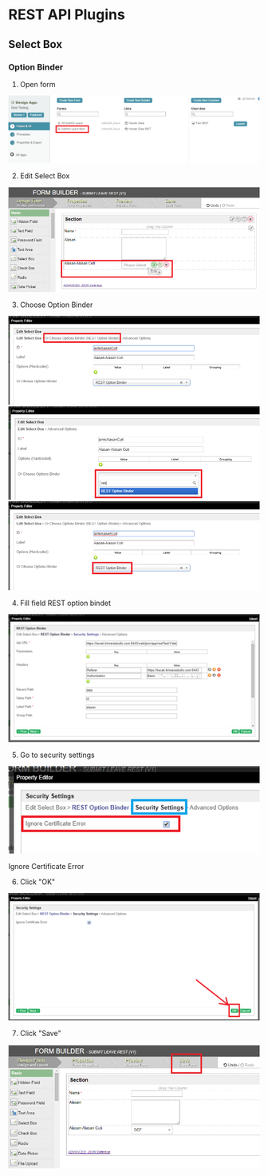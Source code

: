 # REST API Plugins

## Select Box

### Option Binder

1. Open form

<img src="https://raw.githubusercontent.com/kinnara-digital-studio/kecak-workflow/master/docs/assets/optionBinderOpenForm.png" alt="optionBinderOpenForm" />


2. Edit Select Box

<img src="https://raw.githubusercontent.com/kinnara-digital-studio/kecak-workflow/master/docs/assets/optionBinderEditSelectBox.png" alt="optionBinderEditSelectBox" />


3. Choose Option Binder

<img src="https://raw.githubusercontent.com/kinnara-digital-studio/kecak-workflow/master/docs/assets/optionBinderChooseOptionBinder.png" alt="optionBinderChooseOptionBinder" />

<img src="https://raw.githubusercontent.com/kinnara-digital-studio/kecak-workflow/master/docs/assets/optionBinderChooseRest.png" alt="optionBinderChooseRest" />

<img src="https://raw.githubusercontent.com/kinnara-digital-studio/kecak-workflow/master/docs/assets/optionBinderRestResult.png" alt="optionBinderRestResult" />


4. Fill field REST option bindet

<img src="https://raw.githubusercontent.com/kinnara-digital-studio/kecak-workflow/master/docs/assets/optionBinderFillField.png" alt="optionBinderFillField" />


5. Go to security settings

<img src="https://raw.githubusercontent.com/kinnara-digital-studio/kecak-workflow/master/docs/assets/optionBinderSecuritySettings.png" alt="optionBinderSecuritySettingsoptionBinderOk" />


Ignore Certificate Error

6. Click "OK"

<img src="https://raw.githubusercontent.com/kinnara-digital-studio/kecak-workflow/master/docs/assets/optionBinderOk.png" alt="optionBinderOk" />


7. Click "Save"

<img src="https://raw.githubusercontent.com/kinnara-digital-studio/kecak-workflow/master/docs/assets/optionBinderSave.png" alt="" />



